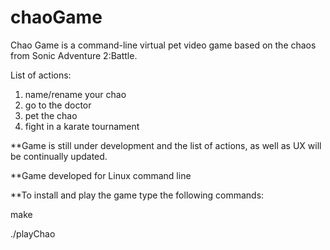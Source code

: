 # chaoGame

Chao Game is a command-line virtual pet video game based on the chaos from Sonic Adventure 2:Battle.

List of actions:

1. name/rename your chao
2. go to the doctor
3. pet the chao
4. fight in a karate tournament

**Game is still under development and the list of actions, as well as UX will be continually updated.

**Game developed for Linux command line

**To install and play the game type the following commands:

make

./playChao

